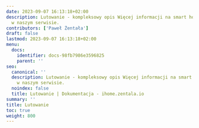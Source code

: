 ```yaml
---
date: 2023-09-07 16:13:18+02:00
description: Lutowanie - kompleksowy opis Więcej informacji na smart home znajdziesz
  w naszym serwisie.
contributors: ['Paweł Żentała']
draft: false
lastmod: 2023-09-07 16:13:18+02:00
menu:
  docs:
    identifier: docs-98fb7986e3596825
    parent: ''
seo:
  canonical: ''
  description: Lutowanie - kompleksowy opis Więcej informacji na smart home znajdziesz
    w naszym serwisie.
  noindex: false
  title: Lutowanie | Dokumentacja - ihome.zentala.io
summary: ''
title: Lutowanie
toc: true
weight: 800
---
```


